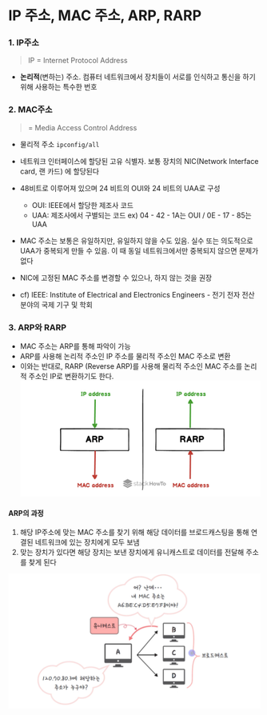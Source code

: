 # IP 주소, MAC 주소, ARP, RARP

### 1. IP주소

> IP = Internet Protocol Address

- **논리적**(변하는) 주소. 컴퓨터 네트워크에서 장치들이 서로를 인식하고 통신을 하기 위해 사용하는 특수한 번호

### 2. MAC주소

> = Media Access Control Address

- 물리적 주소 `ipconfig/all`
- 네트워크 인터페이스에 할당된 고유 식별자. 보통 장치의 NIC(Network Interface card, 랜 카드) 에 할당된다
- 48비트로 이루어져 있으며 24 비트의 OUI와 24 비트의 UAA로 구성
  - OUI: IEEE에서 할당한 제조사 코드
  - UAA: 제조사에서 구별되는 코드
    ex) 04 - 42 - 1A는 OUI / 0E - 17 - 85는 UAA
- MAC 주소는 보통은 유일하지만, 유일하지 않을 수도 있음. 실수 또는 의도적으로 UAA가 중복되게 만들 수 있음. 이 때 동일 네트워크에서만 중복되지 않으면 문제가 없다
- NIC에 고정된 MAC 주소를 변경할 수 있으나, 하지 않는 것을 권장

- cf) IEEE: Institute of Electrical and Electronics Engineers - 전기 전자 전산 분야의 국제 기구 및 학회

### 3. ARP와 RARP

- MAC 주소는 ARP를 통해 파악이 가능
- ARP를 사용해 논리적 주소인 IP 주소를 물리적 주소인 MAC 주소로 변환
- 이와는 반대로, RARP (Reverse ARP)를 사용해 물리적 주소인 MAC 주소를 논리적 주소인 IP로 변환하기도 한다.
  ![Alt text](image-1.png)

#### ARP의 과정

1. 해당 IP주소에 맞는 MAC 주소를 찾기 위해 해당 데이터를 브로드캐스팅을 통해 연결된 네트워크에 있는 장치에게 모두 보냄
2. 맞는 장치가 있다면 해당 장치는 보낸 장치에게 유니캐스트로 데이터를 전달해 주소를 찾게 된다

![Alt text](image-2.png)
